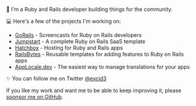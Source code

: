 👋 I'm a Ruby and Rails developer building things for the community.

💻 Here's a few of the projects I'm working on:
* [GoRails](https://gorails.com) - Screencasts for Ruby on Rails developers
* [Jumpstart](https://jumpstartrails.com) - A complete Ruby on Rails SaaS template
* [Hatchbox](https://hatchbox.io) - Hosting for Ruby and Rails apps
* [RailsBytes](https://RailsBytes.com) - Reusable templates for adding features to Ruby on Rails apps
* [AppLocale.dev](https://applocale.dev) - The easiest way to manage translations for your apps

✨ You can follow me on Twitter [@excid3](https://twitter.com/excid3)

If you like my work and want me to be able to keep improving it, please [sponsor me on GitHub](https://github.com/sponsors/excid3).

<!--
**excid3/excid3** is a ✨ _special_ ✨ repository because its `README.md` (this file) appears on your GitHub profile.

Here are some ideas to get you started:

- 🔭 I’m currently working on ...
- 🌱 I’m currently learning ...
- 👯 I’m looking to collaborate on ...
- 🤔 I’m looking for help with ...
- 💬 Ask me about ...
- 📫 How to reach me: ...
- 😄 Pronouns: ...
- ⚡ Fun fact: ...
-->
